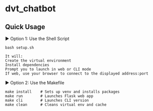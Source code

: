 # dvt_chatbot

## Quick Usage

▶️ Option 1: Use the Shell Script
```{bash}
bash setup.sh
```
    It will:
    Create the virtual environment
    Install dependencies
    Prompt you to launch in web or CLI mode
    If web, use your browser to connect to the displayed address:port

▶️ Option 2: Use the Makefile
```{bash}
make install    # Sets up venv and installs packages
make run        # Launches Flask web app
make cli        # Launches CLI version
make clean      # Cleans virtual env and cache
```
